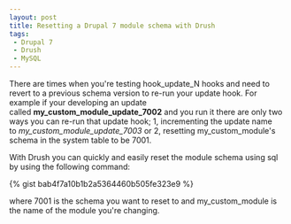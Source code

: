 ```yaml
---
layout: post
title: Resetting a Drupal 7 module schema with Drush
tags:
 - Drupal 7
 - Drush
 - MySQL
---
```


There are times when you're testing hook_update_N hooks and need to revert to a previous schema version to re-run your update hook. For example if your developing an update called **my_custom_module_update_7002** and you run it there are only two ways you can re-run that update hook; 1, incrementing the update name to *my_custom_module_update_7003* or 2, resetting my_custom_module's schema in the system table to be 7001.

With Drush you can quickly and easily reset the module schema using sql by using the following command:

{% gist bab4f7a10b1b2a5364460b505fe323e9 %}

where 7001 is the schema you want to reset to and my_custom_module is the name of the module you're changing.
